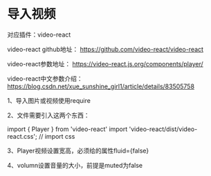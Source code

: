 # 导入视频

对应插件：video-react

video-react github地址： https://github.com/video-react/video-react

video-react参数地址： https://video-react.js.org/components/player/

video-react中文参数介绍：https://blog.csdn.net/xue_sunshine_girl1/article/details/83505758

1、导入图片或视频使用require

2、文件需要引入这两个东西：

import { Player } from 'video-react'
import 'video-react/dist/video-react.css'; // import css

3、Player视频设置宽高，必须给<Player>的属性fluid={false}

4、volumn设置音量的大小，前提是muted为false